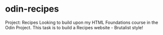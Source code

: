 # odin-recipes
Project: Recipes
Looking to build upon my HTML Foundations course in the Odin Project. This task is to build a Recipes website - Brutalist style! 